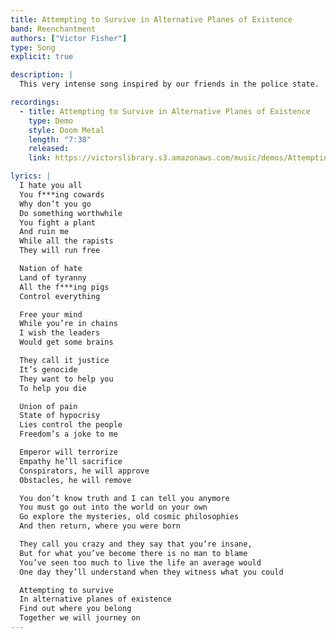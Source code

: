 ```yaml
---
title: Attempting to Survive in Alternative Planes of Existence
band: Reenchantment
authors: ["Victor Fisher"]
type: Song
explicit: true

description: |
  This very intense song inspired by our friends in the police state.

recordings:
  - title: Attempting to Survive in Alternative Planes of Existence
    type: Demo
    style: Doom Metal
    length: "7:38"
    released: 
    link: https://victorslibrary.s3.amazonaws.com/music/demos/Attempting+to+Survive+in+Alternative+Planes+of+Existence.mp3

lyrics: |
  I hate you all
  You f***ing cowards
  Why don’t you go
  Do something worthwhile
  You fight a plant
  And ruin me
  While all the rapists
  They will run free

  Nation of hate
  Land of tyranny
  All the f***ing pigs
  Control everything

  Free your mind
  While you’re in chains
  I wish the leaders
  Would get some brains

  They call it justice
  It’s genocide
  They want to help you
  To help you die

  Union of pain
  State of hypocrisy
  Lies control the people
  Freedom’s a joke to me

  Emperor will terrorize
  Empathy he’ll sacrifice
  Conspirators, he will approve
  Obstacles, he will remove

  You don’t know truth and I can tell you anymore
  You must go out into the world on your own
  Go explore the mysteries, old cosmic philosophies
  And then return, where you were born

  They call you crazy and they say that you’re insane,
  But for what you’ve become there is no man to blame
  You’ve seen too much to live the life an average would
  One day they’ll understand when they witness what you could

  Attempting to survive
  In alternative planes of existence
  Find out where you belong
  Together we will journey on
---
```


<song :title="title"></song>
